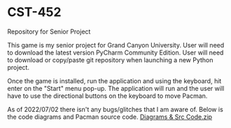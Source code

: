 # CST-452
Repository for Senior Project 




This game is my senior project for Grand Canyon University. 
User will need to download the latest version PyCharm Community Edition.
User will need to download or copy/paste git repository when launching a new Python project. 

Once the game is installed, run the application and using the keyboard, hit enter on the "Start" menu pop-up. 
The application will run and the user will have to use the directional buttons on the keyboard to move Pacman. 

As of 2022/07/02 there isn't any bugs/glitches that I am aware of. 
Below is the code diagrams and Pacman source code. 
[Diagrams & Src Code.zip](https://github.com/ncramey85/CST-452/files/9035506/Diagrams.Src.Code.zip)
